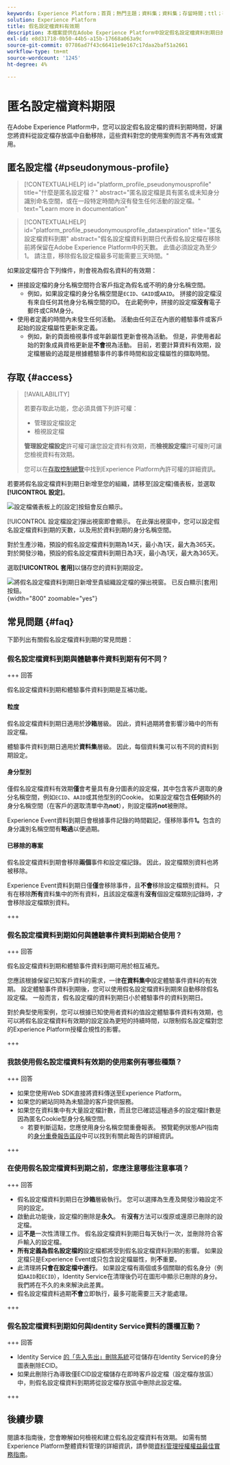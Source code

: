 ```yaml
---
keywords: Experience Platform；首頁；熱門主題；資料集；資料集；存留時間；ttl；存留時間；假名；假名設定檔；資料有效期；有效期；
solution: Experience Platform
title: 假名設定檔資料有效期
description: 本檔案提供在Adobe Experience Platform中設定假名設定檔資料到期日的一般指引。
exl-id: e8d31718-0b50-44b5-a15b-17668a063a9c
source-git-commit: 07786ad7f43c66411e9e167c17daa2baf51a2661
workflow-type: tm+mt
source-wordcount: '1245'
ht-degree: 4%

---
```


# 匿名設定檔資料期限

在Adobe Experience Platform中，您可以設定假名設定檔的資料到期時間，好讓您將資料從設定檔存放區中自動移除，這些資料對您的使用案例而言不再有效或實用。

## 匿名設定檔 {#pseudonymous-profile}

>[!CONTEXTUALHELP]
>id="platform_profile_pseudonymousprofile"
>title="什麼是匿名設定檔？"
>abstract="匿名設定檔是具有匿名或未知身分識別命名空間，或在一段特定時間內沒有發生任何活動的設定檔。"
>text="Learn more in documentation"

>[!CONTEXTUALHELP]
>id="platform_profile_pseudonymousprofile_dataexpiration"
>title="匿名設定檔資料到期"
>abstract="假名設定檔資料到期日代表假名設定檔在移除前將保留在Adobe Experience Platform中的天數。 此值必須設定為至少1。 請注意，移除假名設定檔最多可能需要三天時間。"

如果設定檔符合下列條件，則會視為假名資料的有效期：

- 拼接設定檔的身分名稱空間符合客戶指定為假名或不明的身分名稱空間。
   - 例如，如果設定檔的身分名稱空間是`ECID`、`GAID`或`AAID`。 拼接的設定檔沒有來自任何其他身分名稱空間的ID。 在此範例中，拼接的設定檔&#x200B;**沒有**&#x200B;電子郵件或CRM身分。
- 使用者定義的時間內未發生任何活動。 活動由任何正在內嵌的體驗事件或客戶起始的設定檔屬性更新來定義。
   - 例如，新的頁面檢視事件或年齡屬性更新會視為活動。 但是，非使用者起始的對象成員資格更新是&#x200B;**不會**&#x200B;視為活動。 目前，若要計算資料有效期，設定檔層級的追蹤是根據體驗事件的事件時間和設定檔屬性的擷取時間。

## 存取 {#access}

>[!AVAILABILITY]
>
>若要存取此功能，您必須具備下列許可權：
>
>- 管理設定檔設定
>- 檢視設定檔
>
>**管理設定檔設定**&#x200B;許可權可讓您設定資料有效期，而&#x200B;**檢視設定檔**&#x200B;許可權則可讓您檢視資料有效期。
>
>您可以在[存取控制總覽](../access-control/home.md#permissions)中找到Experience Platform內許可權的詳細資訊。

若要將假名設定檔資料到期日新增至您的組織，請移至[設定檔]儀表板，並選取&#x200B;**[!UICONTROL 設定]**。

![設定檔儀表板上的[設定]按鈕會反白顯示。](./images/pseudonymous-profiles/profile-settings.png)

[!UICONTROL 設定檔設定]彈出視窗即會顯示。 在此彈出視窗中，您可以設定假名設定檔資料到期的天數，以及用於資料到期的身分名稱空間。

對於生產沙箱，預設的假名設定檔資料到期為14天，最小為1天，最大為365天。 對於開發沙箱，預設的假名設定檔資料到期日為3天，最小為1天，最大為365天。

選取&#x200B;**[!UICONTROL 套用]**&#x200B;以儲存您的資料到期設定。

![將假名設定檔資料到期日新增至貴組織設定檔的彈出視窗。 已反白顯示[套用]按鈕。](./images/pseudonymous-profiles/profile-settings-data-expiry.png){width="800" zoomable="yes"}

## 常見問題 {#faq}

下節列出有關假名設定檔資料到期的常見問題：

### 假名設定檔資料到期與體驗事件資料到期有何不同？

+++ 回答

假名設定檔資料到期和體驗事件資料到期是互補功能。

#### 粒度

假名設定檔資料到期日適用於&#x200B;**沙箱**&#x200B;層級。 因此，資料過期將會影響沙箱中的所有設定檔。

體驗事件資料到期日適用於&#x200B;**資料集**&#x200B;層級。 因此，每個資料集可以有不同的資料到期設定。

#### 身分型別

僅假名設定檔資料有效期&#x200B;**僅**&#x200B;會考量具有身分圖表的設定檔，其中包含客戶選取的身分名稱空間，例如`ECID`、`AAID`或其他型別的Cookie。 如果設定檔包含&#x200B;**任何**&#x200B;額外的身分名稱空間（在客戶的選取清單中為&#x200B;**not**），則設定檔將&#x200B;**not**&#x200B;被刪除。

Experience Event資料到期日會根據事件記錄的時間戳記，僅移除事件&#x200B;**1。**&#x200B;包含的身分識別名稱空間有&#x200B;**略過**&#x200B;以便過期。

#### 已移除的專案

假名設定檔資料到期會移除&#x200B;**兩個**&#x200B;事件和設定檔記錄。 因此，設定檔類別資料也將被移除。

Experience Event資料到期日僅&#x200B;**僅**&#x200B;會移除事件，且&#x200B;**不會**&#x200B;移除設定檔類別資料。 只有在移除&#x200B;**所有**&#x200B;資料集中的所有資料，且該設定檔還有&#x200B;**沒有**&#x200B;個設定檔類別記錄時，才會移除設定檔類別資料。

+++

### 假名設定檔資料到期如何與體驗事件資料到期結合使用？

+++ 回答

假名設定檔資料到期和體驗事件資料到期可用於相互補充。

您應該根據保留已知客戶資料的需求，一律&#x200B;**在資料集中**&#x200B;設定體驗事件資料的有效期。 設定體驗事件資料到期後，您可以使用假名設定檔資料到期來自動移除假名設定檔。 一般而言，假名設定檔的資料到期日小於體驗事件的資料到期日。

對於典型使用案例，您可以根據已知使用者資料的值設定體驗事件資料有效期，也可以將假名設定檔資料有效期的設定設為更短的持續時間，以限制假名設定檔對您的Experience Platform授權合規性的影響。

+++

### 我該使用假名設定檔資料有效期的使用案例有哪些種類？

+++ 回答

- 如果您使用Web SDK直接將資料傳送至Experience Platform。
- 如果您的網站同時為未驗證的客戶提供服務。
- 如果您在資料集中有大量設定檔計數，而且您已確認這種過多的設定檔計數是因為匿名Cookie型身分名稱空間。
   - 若要判斷這點，您應使用身分名稱空間重疊報表。 預覽範例狀態API指南的[身分重疊報告區段](./api/preview-sample-status.md#identity-overlap-report)中可以找到有關此報告的詳細資訊。

+++

### 在使用假名設定檔資料到期之前，您應注意哪些注意事項？

+++ 回答

- 假名設定檔資料到期日在&#x200B;**沙箱**&#x200B;層級執行。 您可以選擇為生產及開發沙箱設定不同的設定。
- 啟動此功能後，設定檔的刪除是&#x200B;**永久**。 有&#x200B;**沒有**&#x200B;方法可以復原或還原已刪除的設定檔。
- 這&#x200B;**不是**&#x200B;一次性清理工作。 假名設定檔資料到期日每天執行一次，並刪除符合客戶輸入的設定檔。
- **所有定義為假名設定檔的**&#x200B;設定檔都將受到假名設定檔資料到期的影響。 如果設定檔只是Experience Event或只包含設定檔屬性，則&#x200B;**不**&#x200B;重要。
- 此清理將&#x200B;**只會在設定檔中進行**。 如果設定檔有兩個或多個關聯的假名身分（例如`AAID`和`ECID`），Identity Service在清理後仍可在圖形中顯示已刪除的身分。 我們將在不久的未來解決此差異。
- 假名設定檔資料過期&#x200B;**不會**&#x200B;立即執行，最多可能需要三天才能處理。

+++

### 假名設定檔資料到期如何與Identity Service資料的護欄互動？

+++ 回答

- Identity Service [的「先入先出」刪除系統](../identity-service/guardrails.md)可從儲存在Identity Service的身分圖表刪除ECID。
- 如果此刪除行為導致僅ECID設定檔儲存在即時客戶設定檔（設定檔存放區）中，則假名設定檔資料到期將從設定檔存放區中刪除此設定檔。

+++

## 後續步驟

閱讀本指南後，您會瞭解如何檢視和建立假名設定檔資料有效期。 如需有關Experience Platform整體資料管理的詳細資訊，請參閱[資料管理授權權益最佳實務指南](../landing/license-usage-and-guardrails/data-management-best-practices.md)。

